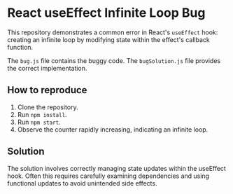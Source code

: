 # React useEffect Infinite Loop Bug

This repository demonstrates a common error in React's `useEffect` hook: creating an infinite loop by modifying state within the effect's callback function.

The `bug.js` file contains the buggy code.  The `bugSolution.js` file provides the correct implementation.

## How to reproduce

1. Clone the repository.
2. Run `npm install`.
3. Run `npm start`. 
4. Observe the counter rapidly increasing, indicating an infinite loop.

## Solution

The solution involves correctly managing state updates within the useEffect hook.  Often this requires carefully examining dependencies and using functional updates to avoid unintended side effects.